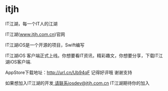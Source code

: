 # itjh
IT江湖，每一个IT人的江湖

IT江湖(www.itjh.com.cn)官网

IT江湖iOS是一个开源的项目，Swift编写

IT江湖iOS 客户端正式上线。你想要看IT资讯，精彩趣文，你想要分享，下载IT江湖iOS客户端.

AppStore下载地址：http://url.cn/Ub94qF 记得好评哦 谢谢支持

如果想加入IT江湖的开发,请联系iosdev@itjh.com.cn IT江湖期待你的加入
